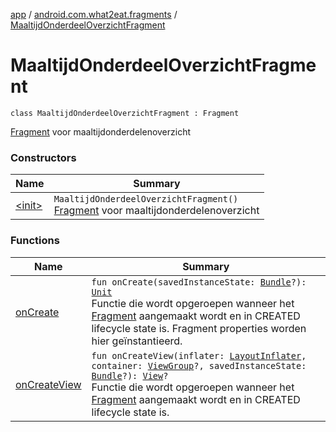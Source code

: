 [app](../../index.md) / [android.com.what2eat.fragments](../index.md) / [MaaltijdOnderdeelOverzichtFragment](./index.md)

# MaaltijdOnderdeelOverzichtFragment

`class MaaltijdOnderdeelOverzichtFragment : Fragment`

[Fragment](#) voor maaltijdonderdelenoverzicht

### Constructors

| Name | Summary |
|---|---|
| [&lt;init&gt;](-init-.md) | `MaaltijdOnderdeelOverzichtFragment()`<br>[Fragment](#) voor maaltijdonderdelenoverzicht |

### Functions

| Name | Summary |
|---|---|
| [onCreate](on-create.md) | `fun onCreate(savedInstanceState: `[`Bundle`](https://developer.android.com/reference/android/os/Bundle.html)`?): `[`Unit`](https://kotlinlang.org/api/latest/jvm/stdlib/kotlin/-unit/index.html)<br>Functie die wordt opgeroepen wanneer het [Fragment](#) aangemaakt wordt en in CREATED lifecycle state is. Fragment properties worden hier geïnstantieerd. |
| [onCreateView](on-create-view.md) | `fun onCreateView(inflater: `[`LayoutInflater`](https://developer.android.com/reference/android/view/LayoutInflater.html)`, container: `[`ViewGroup`](https://developer.android.com/reference/android/view/ViewGroup.html)`?, savedInstanceState: `[`Bundle`](https://developer.android.com/reference/android/os/Bundle.html)`?): `[`View`](https://developer.android.com/reference/android/view/View.html)`?`<br>Functie die wordt opgeroepen wanneer het [Fragment](#) aangemaakt wordt en in CREATED lifecycle state is. |
